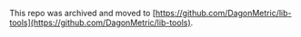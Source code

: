 This repo was archived and moved to [https://github.com/DagonMetric/lib-tools](https://github.com/DagonMetric/lib-tools).
